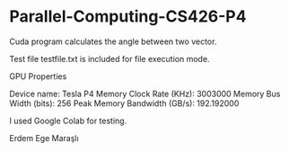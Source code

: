 # Parallel-Computing-CS426-P4
 Cuda program calculates the angle between two vector.

Test file testfile.txt is included for file execution mode.

GPU Properties

Device name: Tesla P4 
Memory Clock Rate (KHz): 3003000 
Memory Bus Width (bits): 256 
Peak Memory Bandwidth (GB/s): 192.192000 

I used Google Colab for testing.

Erdem Ege Maraşlı
